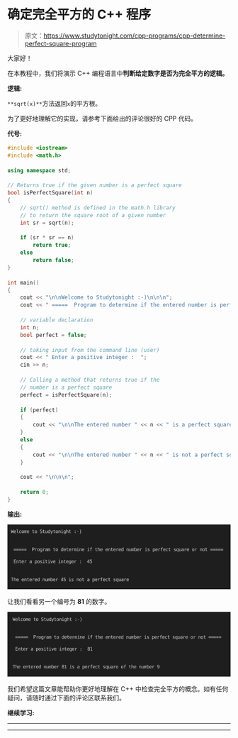 # 确定完全平方的 C++ 程序

> 原文：<https://www.studytonight.com/cpp-programs/cpp-determine-perfect-square-program>

大家好！

在本教程中，我们将演示 C++ 编程语言中**判断给定数字是否为完全平方的逻辑。**

**逻辑:**

`**sqrt(x)**`方法返回`x`的平方根。

为了更好地理解它的实现，请参考下面给出的评论很好的 CPP 代码。

**代号:**

```cpp
#include <iostream>
#include <math.h>

using namespace std;

// Returns true if the given number is a perfect square
bool isPerfectSquare(int n)
{
    // sqrt() method is defined in the math.h library 
    // to return the square root of a given number
    int sr = sqrt(n); 

    if (sr * sr == n)
        return true;
    else
        return false;
}

int main()
{
    cout << "\n\nWelcome to Studytonight :-)\n\n\n";
    cout << " =====  Program to determine if the entered number is perfect square or not ===== \n\n";

    // variable declaration
    int n;
    bool perfect = false;

    // taking input from the command line (user)
    cout << " Enter a positive integer :  ";
    cin >> n;

    // Calling a method that returns true if the 
    // number is a perfect square
    perfect = isPerfectSquare(n);

    if (perfect)
    {
        cout << "\n\nThe entered number " << n << " is a perfect square of the number " << sqrt(n);
    }
    else
    {
        cout << "\n\nThe entered number " << n << " is not a perfect square";
    }

    cout << "\n\n\n";

    return 0;
}
```

**输出:**

![C++ perfect square program output](img/19dad1259d6135def91550297129d1bc.png)

让我们看看另一个编号为 **81** 的数字。

![C++ perfect square 2](img/ad6b2d57251d2bfba3f159e776924df8.png)

我们希望这篇文章能帮助你更好地理解在 C++ 中检查完全平方的概念。如有任何疑问，请随时通过下面的评论区联系我们。

**继续学习:**

* * *

* * *